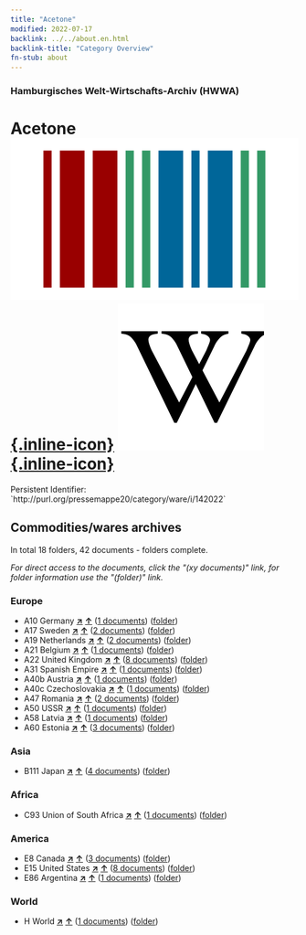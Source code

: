 ```yaml
---
title: "Acetone"
modified: 2022-07-17
backlink: ../../about.en.html
backlink-title: "Category Overview"
fn-stub: about
---
```


### Hamburgisches Welt-Wirtschafts-Archiv (HWWA)

# Acetone &#160; [![Wikidata](/images/Wikidata-logo.svg "Wikidata"){.inline-icon}](http://www.wikidata.org/entity/Q49546) [![Wikipedia](/images/Wikipedia-W.svg "Wikipedia"){.inline-icon}](https://en.wikipedia.org/wiki/Acetone)

<div class="hint">Persistent Identifier: `http://purl.org/pressemappe20/category/ware/i/142022`</div>







## Commodities/wares archives





In total 18 folders, 42 documents - folders complete.

_For direct access to the documents, click the "(xy documents)" link, for folder information use the "(folder)" link._



### Europe

- A10 Germany [**&nearr;**](../../../geo/i/126128/about.en.html "Germany (all folders)") [**&uarr;**](../../../geo/about.en.html#A10 "Country category system") (<a href="https://pm20.zbw.eu/iiifview/folder/wa/142022,126128" title="about: Acetone : Germany" target="_blank">1 documents</a>) ([folder](../../../../folder/wa/1420xx/142022/1261xx/126128/about.en.html))
- A17 Sweden [**&nearr;**](../../../geo/i/140968/about.en.html "Sweden (all folders)") [**&uarr;**](../../../geo/about.en.html#A17 "Country category system") (<a href="https://pm20.zbw.eu/iiifview/folder/wa/142022,140968" title="about: Acetone : Sweden" target="_blank">2 documents</a>) ([folder](../../../../folder/wa/1420xx/142022/1409xx/140968/about.en.html))
- A19 Netherlands [**&nearr;**](../../../geo/i/140970/about.en.html "Netherlands (all folders)") [**&uarr;**](../../../geo/about.en.html#A19 "Country category system") (<a href="https://pm20.zbw.eu/iiifview/folder/wa/142022,140970" title="about: Acetone : Netherlands" target="_blank">2 documents</a>) ([folder](../../../../folder/wa/1420xx/142022/1409xx/140970/about.en.html))
- A21 Belgium [**&nearr;**](../../../geo/i/140972/about.en.html "Belgium (all folders)") [**&uarr;**](../../../geo/about.en.html#A21 "Country category system") (<a href="https://pm20.zbw.eu/iiifview/folder/wa/142022,140972" title="about: Acetone : Belgium" target="_blank">1 documents</a>) ([folder](../../../../folder/wa/1420xx/142022/1409xx/140972/about.en.html))
- A22 United Kingdom [**&nearr;**](../../../geo/i/140974/about.en.html "United Kingdom (all folders)") [**&uarr;**](../../../geo/about.en.html#A22 "Country category system") (<a href="https://pm20.zbw.eu/iiifview/folder/wa/142022,140974" title="about: Acetone : United Kingdom" target="_blank">8 documents</a>) ([folder](../../../../folder/wa/1420xx/142022/1409xx/140974/about.en.html))
- A31 Spanish Empire [**&nearr;**](../../../geo/i/140986/about.en.html "Spanish Empire (all folders)") [**&uarr;**](../../../geo/about.en.html#A31 "Country category system") (<a href="https://pm20.zbw.eu/iiifview/folder/wa/142022,140986" title="about: Acetone : Spanish Empire" target="_blank">1 documents</a>) ([folder](../../../../folder/wa/1420xx/142022/1409xx/140986/about.en.html))
- A40b Austria [**&nearr;**](../../../geo/i/141731/about.en.html "Austria (all folders)") [**&uarr;**](../../../geo/about.en.html#A40b "Country category system") (<a href="https://pm20.zbw.eu/iiifview/folder/wa/142022,141731" title="about: Acetone : Austria" target="_blank">1 documents</a>) ([folder](../../../../folder/wa/1420xx/142022/1417xx/141731/about.en.html))
- A40c Czechoslovakia [**&nearr;**](../../../geo/i/141022/about.en.html "Czechoslovakia (all folders)") [**&uarr;**](../../../geo/about.en.html#A40c "Country category system") (<a href="https://pm20.zbw.eu/iiifview/folder/wa/142022,141022" title="about: Acetone : Czechoslovakia" target="_blank">1 documents</a>) ([folder](../../../../folder/wa/1420xx/142022/1410xx/141022/about.en.html))
- A47 Romania [**&nearr;**](../../../geo/i/141040/about.en.html "Romania (all folders)") [**&uarr;**](../../../geo/about.en.html#A47 "Country category system") (<a href="https://pm20.zbw.eu/iiifview/folder/wa/142022,141040" title="about: Acetone : Romania" target="_blank">2 documents</a>) ([folder](../../../../folder/wa/1420xx/142022/1410xx/141040/about.en.html))
- A50 USSR [**&nearr;**](../../../geo/i/141043/about.en.html "USSR (all folders)") [**&uarr;**](../../../geo/about.en.html#A50 "Country category system") (<a href="https://pm20.zbw.eu/iiifview/folder/wa/142022,141043" title="about: Acetone : USSR" target="_blank">1 documents</a>) ([folder](../../../../folder/wa/1420xx/142022/1410xx/141043/about.en.html))
- A58 Latvia [**&nearr;**](../../../geo/i/141050/about.en.html "Latvia (all folders)") [**&uarr;**](../../../geo/about.en.html#A58 "Country category system") (<a href="https://pm20.zbw.eu/iiifview/folder/wa/142022,141050" title="about: Acetone : Latvia" target="_blank">1 documents</a>) ([folder](../../../../folder/wa/1420xx/142022/1410xx/141050/about.en.html))
- A60 Estonia [**&nearr;**](../../../geo/i/141052/about.en.html "Estonia (all folders)") [**&uarr;**](../../../geo/about.en.html#A60 "Country category system") (<a href="https://pm20.zbw.eu/iiifview/folder/wa/142022,141052" title="about: Acetone : Estonia" target="_blank">3 documents</a>) ([folder](../../../../folder/wa/1420xx/142022/1410xx/141052/about.en.html))

### Asia

- B111 Japan [**&nearr;**](../../../geo/i/141272/about.en.html "Japan (all folders)") [**&uarr;**](../../../geo/about.en.html#B111 "Country category system") (<a href="https://pm20.zbw.eu/iiifview/folder/wa/142022,141272" title="about: Acetone : Japan" target="_blank">4 documents</a>) ([folder](../../../../folder/wa/1420xx/142022/1412xx/141272/about.en.html))

### Africa

- C93 Union of South Africa [**&nearr;**](../../../geo/i/141454/about.en.html "Union of South Africa (all folders)") [**&uarr;**](../../../geo/about.en.html#C93 "Country category system") (<a href="https://pm20.zbw.eu/iiifview/folder/wa/142022,141454" title="about: Acetone : Union of South Africa" target="_blank">1 documents</a>) ([folder](../../../../folder/wa/1420xx/142022/1414xx/141454/about.en.html))

### America

- E8 Canada [**&nearr;**](../../../geo/i/141644/about.en.html "Canada (all folders)") [**&uarr;**](../../../geo/about.en.html#E8 "Country category system") (<a href="https://pm20.zbw.eu/iiifview/folder/wa/142022,141644" title="about: Acetone : Canada" target="_blank">3 documents</a>) ([folder](../../../../folder/wa/1420xx/142022/1416xx/141644/about.en.html))
- E15 United States [**&nearr;**](../../../geo/i/141653/about.en.html "United States (all folders)") [**&uarr;**](../../../geo/about.en.html#E15 "Country category system") (<a href="https://pm20.zbw.eu/iiifview/folder/wa/142022,141653" title="about: Acetone : United States" target="_blank">8 documents</a>) ([folder](../../../../folder/wa/1420xx/142022/1416xx/141653/about.en.html))
- E86 Argentina [**&nearr;**](../../../geo/i/141692/about.en.html "Argentina (all folders)") [**&uarr;**](../../../geo/about.en.html#E86 "Country category system") (<a href="https://pm20.zbw.eu/iiifview/folder/wa/142022,141692" title="about: Acetone : Argentina" target="_blank">1 documents</a>) ([folder](../../../../folder/wa/1420xx/142022/1416xx/141692/about.en.html))

### World

- H World [**&nearr;**](../../../geo/i/141728/about.en.html "World (all folders)") [**&uarr;**](../../../geo/about.en.html#H "Country category system") (<a href="https://pm20.zbw.eu/iiifview/folder/wa/142022,141728" title="about: Acetone : World" target="_blank">1 documents</a>) ([folder](../../../../folder/wa/1420xx/142022/1417xx/141728/about.en.html))








